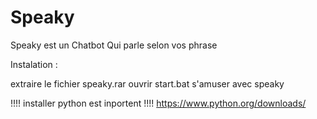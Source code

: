 # Speaky
Speaky est un Chatbot Qui parle selon vos phrase 

Instalation :

extraire le fichier speaky.rar
ouvrir start.bat s'amuser avec speaky

!!!! installer python est inportent !!!!
https://www.python.org/downloads/

